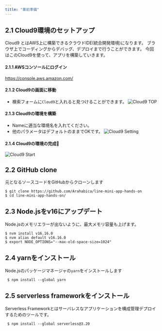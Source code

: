 ```yaml
---
title: "事前準備"
---
```

## 2.1 Cloud9環境のセットアップ
Cloud9 とはAWS上に構築できるクラウドIDE(統合開発環境)になります。
ブラウザ上でコーディングからデバッグ、デプロイまで行うことができます。
今回はこのCloud9を使って、アプリを構築していきます。

#### 2.1.1 AWSコンソールにログイン

https://console.aws.amazon.com/

#### 2.1.2 Cloud9の画面に移動
* 検索フォームに`Cloud9`と入れると見つけることができます。
  ![Cloud9 TOP](https://storage.googleapis.com/zenn-user-upload/i3fk1vaz027jmro09uvvkm8iybo0)

#### 2.1.3 Cloud9の環境を構築
* Nameに適当な環境名を入れてください。
* 他のパラメータはデフォルトのままでOKです。
  ![Cloud9 Setting](https://storage.googleapis.com/zenn-user-upload/zncb747qif31wjvj0b7ddjeacllm)


#### 2.1.4 Cloud9の環境の完成🎉
![Cloud9 Start](https://storage.googleapis.com/zenn-user-upload/3yz1mrkyvg6t0bqjkphxw92cxnkp)


## 2.2 GitHub clone

元となるソースコードをGitHubからクローンします
```sh:~/environment
$ git clone https://github.com/Arahabica/line-mini-app-hands-on
$ cd line-mini-app-hands-on/
```
## 2.3 Node.jsをv16にアップデート

Node.jsのメモリエラーが出ないように、最大メモリ容量も上げます。
```sh:~/environment/line-mini-app-hands-on
$ nvm install v16.16.0
$ nvm alias default v16.16.0
$ export NODE_OPTIONS="--max-old-space-size=1024"
```


## 2.4 yarnをインストール

Node.jsのパッケージマネージャの`yarn`をインストールします
```sh:~/environment/line-member-card-hands-on
 $ npm install --global yarn
 ```


## 2.5 serverless frameworkをインストール
Serverless Frameworkとはサーバレスなアプリケーションを構成管理デプロイするためのツールです。

```sh:~/environment/line-member-card-hands-on
 $ npm install --global serverless@3.20
 ```
 